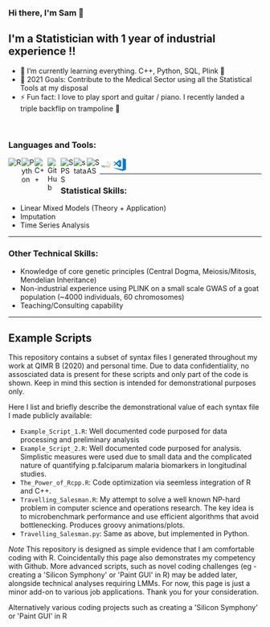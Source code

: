 ### Hi there, I'm Sam 👋

## I'm a Statistician with 1 year of industrial experience !!

- 🌱 I’m currently learning everything. C++, Python, SQL, Plink 🤣
- 🥅 2021 Goals: Contribute to the Medical Sector using all the Statistical Tools at my disposal
- ⚡ Fun fact: I love to play sport and guitar / piano. I recently landed a triple backflip on trampoline 🤸 


<br /> 

### Languages and Tools:
[<img align="left" alt="R" width="26px" src="https://user-images.githubusercontent.com/73565613/127904586-017e0cab-8620-4fef-b9cf-37e231188a05.png" />](https://user-images.githubusercontent.com/73565613/127904586-017e0cab-8620-4fef-b9cf-37e231188a05.png "R")
[<img align="left" alt="Python" width="26px" src="https://user-images.githubusercontent.com/73565613/127904585-60147190-73c0-434e-afa1-14bcbcc82193.png" />](https://user-images.githubusercontent.com/73565613/127904585-60147190-73c0-434e-afa1-14bcbcc82193.png "Python")
[<img align="left" alt="C++" width="26px" src="https://user-images.githubusercontent.com/73565613/127904580-8832917e-e37f-40d8-8855-95c14deb51b0.png" />](https://user-images.githubusercontent.com/73565613/127904580-8832917e-e37f-40d8-8855-95c14deb51b0.png "C++")
[<img align="left" alt="GitHub" width="26px" src="https://user-images.githubusercontent.com/73565613/127904582-afcdcd70-1ca5-4210-8ed6-d31d337758bc.png" />](https://user-images.githubusercontent.com/73565613/127904582-afcdcd70-1ca5-4210-8ed6-d31d337758bc.png "GitHub")
[<img align="left" alt="SPSS" width="26px" src="https://user-images.githubusercontent.com/73565613/127904587-d94e3e23-efc6-4a27-a0cc-a87b09e683d6.png" />](https://user-images.githubusercontent.com/73565613/127904587-d94e3e23-efc6-4a27-a0cc-a87b09e683d6.png "SPSS")
[<img align="left" alt="stata" width="26px" src="https://user-images.githubusercontent.com/73565613/127890344-0925a002-6ada-4f33-a6a8-0b081c66d026.png" />](https://user-images.githubusercontent.com/73565613/127890344-0925a002-6ada-4f33-a6a8-0b081c66d026.png "STATA")
[<img align="left" alt="SAS" width="26px" src="https://user-images.githubusercontent.com/73565613/127890343-4223a3be-a4db-423c-a065-a6055a74a39d.png" />](https://user-images.githubusercontent.com/73565613/127890343-4223a3be-a4db-423c-a065-a6055a74a39d.png "SAS")
[<img align="left" alt="MySQL" width="26px" src="https://raw.githubusercontent.com/github/explore/80688e429a7d4ef2fca1e82350fe8e3517d3494d/topics/mysql/mysql.png" />](https://raw.githubusercontent.com/github/explore/80688e429a7d4ef2fca1e82350fe8e3517d3494d/topics/mysql/mysql.png "MySQL")
[<img align="left" alt="Visual Studio Code" width="26px" src="https://raw.githubusercontent.com/github/explore/80688e429a7d4ef2fca1e82350fe8e3517d3494d/topics/visual-studio-code/visual-studio-code.png" />](https://raw.githubusercontent.com/github/explore/80688e429a7d4ef2fca1e82350fe8e3517d3494d/topics/visual-studio-code/visual-studio-code.png "Visual Studio Code")

<br />

---

### Statistical Skills:
- Linear Mixed Models (Theory + Application)
- Imputation 
- Time Series Analysis

---

### Other Technical Skills:
- Knowledge of core genetic principles (Central Dogma, Meiosis/Mitosis, Mendelian Inheritance)
- Non-industrial experience using PLINK on a small scale GWAS of a goat population (~4000 individuals, 60 chromosomes) 
- Teaching/Consulting capability


---


## Example Scripts

This repository contains a subset of syntax files I generated throughout my work at QIMR B (2020) and personal time. Due to data confidentiality, no assosciated data is present for these scripts and only part of the code is shown. Keep in mind this section is intended for demonstrational purposes only. 

Here I list and briefly describe the demonstrational value of each syntax file I made publicly available:
- `Example_Script_1.R`: Well documented code purposed for data processing and preliminary analysis
- `Example_Script_2.R`: Well documented code purposed for analysis. Simplistic measures were used due to small data and the complicated nature of quantifying p.falciparum malaria biomarkers in longitudinal studies. 
- `The_Power_of_Rcpp.R`: Code optimization via seemless integration of R and C++.
- `Travelling_Salesman.R`: My attempt to solve a well known NP-hard problem in computer science and operations research. The key idea is to microbenchmark performance and use efficient algorithms that avoid bottlenecking. Produces groovy animations/plots.
- `Travelling_Salesman.py`: Same as above, but implemented in Python.

*Note* This repository is designed as simple evidence that I am comfortable coding with R. Coincidentally this page also demonstrates my competency with Github. 
More advanced scripts, such as novel coding challenges (eg - creating a 'Silicon Symphony' or 'Paint GUI' in R) may be added later, alongside technical analyses requiring LMMs. For now, this page is just a minor add-on to various job applications. Thank you for your consideration.  


Alternatively various coding projects such as creating a 'Silicon Symphony' or 'Paint GUI' in R 
